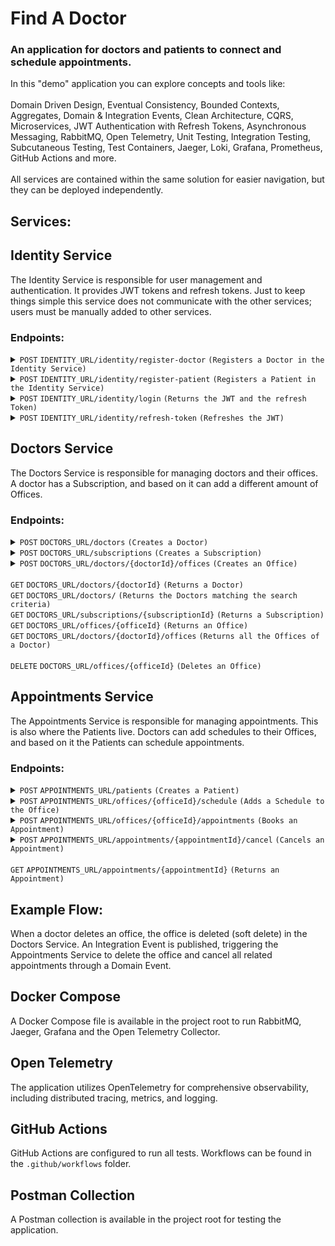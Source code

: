 # Find A Doctor

### An application for doctors and patients to connect and schedule appointments.

In this "demo" application you can explore concepts and tools like: 
<br/>
<br/>
Domain Driven Design, Eventual Consistency, Bounded Contexts, Aggregates, Domain & Integration Events, Clean Architecture, CQRS, Microservices, JWT Authentication with Refresh Tokens, Asynchronous Messaging, 
RabbitMQ, Open Telemetry, Unit Testing, Integration Testing, Subcutaneous Testing, Test Containers, Jaeger, Loki, Grafana, Prometheus, GitHub Actions and more.
<br/>
<br/>
All services are contained within the same solution for easier navigation, but they can be deployed independently.

## Services:

## Identity Service

The Identity Service is responsible for user management and authentication. It provides JWT tokens and refresh tokens. Just to keep things simple
this service does not communicate with the other services; users must be manually added to other services.

### Endpoints:

<details>
 <summary><code>POST</code> <code>IDENTITY_URL/identity/register-doctor</code> <code>(Registers a Doctor in the Identity Service)</code></summary>

```
{
    "userName" : "doctor", 
    "email" : "doctor@doctor.com",
    "password" : "MyPass1!"
}
```
</details>

<details>
 <summary><code>POST</code> <code>IDENTITY_URL/identity/register-patient</code> <code>(Registers a Patient in the Identity Service)</code></summary>

```
{
  "userName": "patient",
  "email": "patient@patient.com",
  "password": "MyPass1!"
}
```
</details>

<details>
 <summary><code>POST</code> <code>IDENTITY_URL/identity/login</code> <code>(Returns the JWT and the refresh Token)</code></summary>

```
{
  "userName": "patient",
  "password": "MyPass1!"
}
```
</details>

<details>
 <summary><code>POST</code> <code>IDENTITY_URL/identity/refresh-token</code> <code>(Refreshes the JWT)</code></summary>

```
{
  "token": "",
  "refreshToken": ""
}
```
</details>

## Doctors Service

The Doctors Service is responsible for managing doctors and their offices. A doctor has a Subscription, and based on it can add a different amount of Offices.

### Endpoints:

<details>
 <summary><code>POST</code> <code>DOCTORS_URL/doctors</code> <code>(Creates a Doctor)</code></summary>

```
{
  "firstName": "Doctor",
  "lastName": "Dre",
  "speciality": 2
}
```
</details>

<details>
 <summary><code>POST</code> <code>DOCTORS_URL/subscriptions</code> <code>(Creates a Subscription)</code></summary>

```
{
  "subscriptionType": 2
}
```
</details>

<details>
 <summary><code>POST</code> <code>DOCTORS_URL/doctors/{doctorId}/offices</code> <code>(Creates an Office)</code></summary>

```
{
  "state": "",
  "city": "",
  "street": "",
  "streetNumber": "",
  "zipCode": ""
}
```
</details>
<br/>
 <summary><code>GET</code> <code>DOCTORS_URL/doctors/{doctorId}</code> <code>(Returns a Doctor)</code></summary>
 <summary><code>GET</code> <code>DOCTORS_URL/doctors/</code> <code>(Returns the Doctors matching the search criteria)</code></summary>
 <summary><code>GET</code> <code>DOCTORS_URL/subscriptions/{subscriptionId}</code> <code>(Returns a Subscription)</code></summary>
 <summary><code>GET</code> <code>DOCTORS_URL/offices/{officeId}</code> <code>(Returns an Office)</code></summary>
 <summary><code>GET</code> <code>DOCTORS_URL/doctors/{doctorId}/offices</code> <code>(Returns all the Offices of a Doctor)</code></summary>
<br/>
 <summary><code>DELETE</code> <code>DOCTORS_URL/offices/{officeId}</code> <code>(Deletes an Office)</code></summary>

## Appointments Service

The Appointments Service is responsible for managing appointments. This is also where the Patients live. Doctors can add schedules to their Offices, and based on it the Patients can schedule appointments.

### Endpoints:

<details>
 <summary><code>POST</code> <code>APPOINTMENTS_URL/patients</code> <code>(Creates a Patient)</code></summary>

```
{
}
```
</details>

<details>
 <summary><code>POST</code> <code>APPOINTMENTS_URL/offices/{officeId}/schedule</code> <code>(Adds a Schedule to the Office)</code></summary>

```
{
  "workingCalendar": [
    {
      "date": "2024-12-06T00:00:00",
      "timeRange": {
        "start": "2024-12-06T10:00:00",
        "end": "2024-12-06T18:00:00"
      }
    }
  ]
}
```
</details>

<details>
 <summary><code>POST</code> <code>APPOINTMENTS_URL/offices/{officeId}/appointments</code> <code>(Books an Appointment)</code></summary>

```
{
  "dateTime": "2024-12-06T10:00:00"
}
```
</details>

<details>
 <summary><code>POST</code> <code>APPOINTMENTS_URL/appointments/{appointmentId}/cancel</code> <code>(Cancels an Appointment)</code></summary>

```
{
}
```
</details>
<br/>
 <summary><code>GET</code> <code>APPOINTMENTS_URL/appointments/{appointmentId}</code> <code>(Returns an Appointment)</code></summary>

## Example Flow:

When a doctor deletes an office, the office is deleted (soft delete) in the Doctors Service.
An Integration Event is published, triggering the Appointments Service to delete the office and cancel all related appointments through a Domain Event.

## Docker Compose
A Docker Compose file is available in the project root to run RabbitMQ, Jaeger, Grafana and the Open Telemetry Collector.

## Open Telemetry
The application utilizes OpenTelemetry for comprehensive observability, including distributed tracing, metrics, and logging. 

## GitHub Actions

GitHub Actions are configured to run all tests. Workflows can be found in the `.github/workflows` folder.

## Postman Collection
A Postman collection is available in the project root for testing the application.

